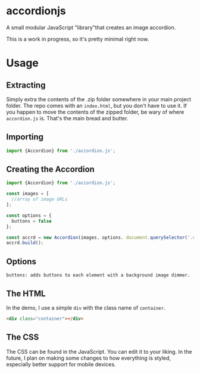 # accordionjs
A small modular JavaScript "library"that creates an image accordion.

This is a work in progress, so it's pretty minimal right now.

# Usage
## Extracting
Simply extra the contents of the .zip folder somewhere in your main project folder. The repo comes with an `index.html`, but you don't have to use it. If you happen to move the contents of the zipped folder, be wary of where `accordion.js` is. That's the main bread and butter.
## Importing
```js
import {Accordion} from './accordion.js';
```
## Creating the Accordion
```js
import {Accordion} from './accordion.js';

const images = [
  //array of image URLs
];

const options = {
  buttons = false
};

const accrd = new Accordion(images, options. document.querySelector('.container');
accrd.build();
```

## Options
```
buttons: adds buttons to each element with a background image dimmer.
```

## The HTML
In the demo, I use a simple `div` with the class name of `container`.
```html
<div class="container"></div>
```

## The CSS
The CSS can be found in the JavaScript. You can edit it to your liking. In the future, I plan on making some changes to how everything is styled, especially better support for mobile devices.
